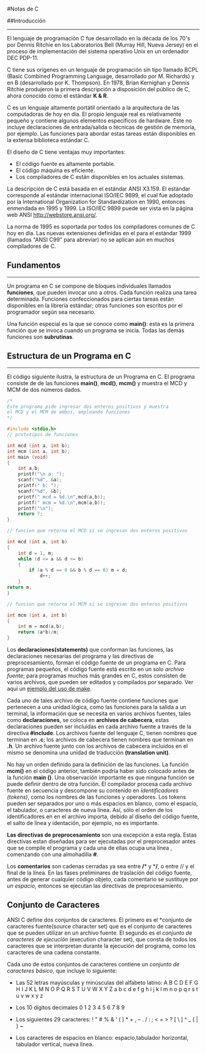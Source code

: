 #Notas de C


##Introducción

- - -

El lenguaje de programación C fue desarrollado en la década de los 70's por Dennis Ritchie en los Laboratorios Bell (Murray Hill, Nueva Jersey) en el proceso de implementación del sistema operativo Unix en un ordenador DEC PDP-11.

C tiene sus orígenes en un lenguaje de programación sin tipo llamado BCPL (Basic Combined Programming Language, desarrollado por M. Richards) y en B (desarrollado por K. Thompson). En 1978, Brian Kernighan y Dennis Ritchie produjeron la primera descripción a disposición del público de C, ahora conocido como el estándar **K & R**.

C es un lenguaje altamente portátil orientado a la arquitectura de las computadoras de hoy en día. El propio lenguaje real es relativamente pequeño y contiene algunos elementos específicos de hardware. Este no incluye declaraciones de entrada/salida o técnicas de gestión de memoria, por ejemplo. Las funciones para abordar estas tareas están disponibles en la extensa biblioteca estándar C.

El diseño de C tiene ventajas muy importantes:

* El código fuente es altamente portable.
* El código máquina es eficiente.
* Los compiladores de C están disponibles en los actuales sistemas.

La descripción de C está basada en el estándar ANSI X3.159. El estándar corresponde al estándar internacional ISO/IEC 9899, el cual fue adoptado por la International Organization  for Standardization en 1990, entonces enmendada en 1995 y 1999. La ISO/IEC 9899 puede ser vista en la página web ANSI http://webstore.ansi.org/.


La norma de 1995 es soportada por  todos los compiladores comunes de C hoy en día. Las nuevas extensiones definidas en el para el estándar  1999 (llamados "ANSI C99" para abreviar) no se aplican aún en muchos compiladores de C.

## Fundamentos

- - -

Un programa en C se compone de bloques  individuales llamados **funciones**, que pueden invocar uno a  otros. Cada función realiza una tarea determinada. Funciones confeccionados para ciertas tareas  están disponibles en la librería estándar; otras funciones son escritos por el programador según sea necesario.

Una función especial es  la que se conoce como **main()**: esta es la primera función que se invoca cuando un programa se inicia. Todas las demás funciones son **subrutinas**.

## Estructura de un Programa en C

- - -

El código siguiente ilustra, la estructura de un Programa en C. El programa consiste de de las funciones **main()**, **mcd()**, **mcm()** y muestra el MCD y MCM de dos números dados.


```c
/*
Este programa pide ingresar dos enteros positivos y muestra
el MCD y el MCM de ambos, empleando funciones 
*/

#include <stdio.h>
// prototipos de funciones

int mcd (int a, int b);
int mcm (int a, int b);
int main (void)
{
	int a,b;
	printf("\n a: ");
	scanf("%d", &a);
	printf(" b: ");
	scanf("%d", &b);
	printf(" mcd = %d.\n",mcd(a,b));
	printf(" mcm = %d.\n",mcm(a,b));
	printf("\n");
	return 7;
}

// funcion que retorna el MCD si se ingresan dos enteros positivos

int mcd (int a, int b)
{
	int d = 1, m;
	while (d <= a && d <= b)
	{
		if (a % d == 0 && b % d == 0) m = d;
			d++;
	}
return m;
}

// funcion que retorna el MCM si se ingresan dos enteros positivos

int mcm (int a, int b)
{
	int m = mcd(a,b);
	return (a*b)/m;
}
```

Los **declaraciones(statements)** que conforman las funciones, las declaraciones necesarias del programa  y las directivas de preprocesamiento, forman el código fuente de un programa en C. Para programas pequeños, el código fuente está escrito en un solo *archivo fuente*; para programas muchos más grandes en  C, estos  consisten de  varios archivos, que pueden ser editados y compilados por separado. Ver aquí un [ejemplo del uso de make](http://iie.fing.edu.uy/~vagonbar/gcc-make/make.htm).

Cada uno de tales archivo de código fuente contiene funciones que pertenecen a una unidad lógica, como las funciones para la salida a un terminal, la información que se necesita en varios archivos fuentes, tales como **declaraciones**, se coloca en  **archivos de cabecera**, estas declaraciones pueden ser incluidas en cada archivo fuente a través de la directiva **#include**. 
Los archivos fuente del lenguaje C, tienen nombres que terminan en **.c**; los archivos de cabecera tienen nombres que terminan en **.h**. Un archivo fuente junto con los archivos de cabecera incluidos en el mismo se denomina una unidad de traducción **(translation unit)**.

No hay un orden definido para la definición de  las funciones. La función **mcm()** en el código anterior,  también podría haber sido colocado antes de la función **main ()**. Una observación importante es que ninguna  función  se puede definir dentro de otra función.
El compilador procesa cada archivo fuente en secuencia y  descompone su contenido en *identificadores (tokens)*, como los nombres de las  funciones y operadores. Los tokens pueden ser separados por uno o más espacios en blanco, como el espacio, el  tabulador, o caracteres de nueva línea. Así, sólo el orden de los identificadores en en el archivo importa, debido al  diseño del código fuente, el salto de línea y identación, por ejemplo, no es importante.

**Las directivas de preprocesamiento** son una excepción a esta regla. Estas directivas estan diseñadas para ser ejecutadas por el preprocesador antes que  se compile el programa  y cada una de ellas  ocupa una línea , comenzando con una almohadilla **#**.

Los **comentarios** son  cadenas cerradas ya sea entre  **/*** y ***/**,  o entre // y el final de la línea. En las fases preliminares de traslación del código fuente, antes de generar cualquier código objeto, cada comentario se sustituye por *un espacio*, entonces se ejecutan las directivas de preprocesamiento.

## Conjunto de Caracteres

ANSI C define dos conjuntos de caracteres. El primero es el *conjunto de caracteres fuente(source  character set) que es el conjunto de caracteres que se pueden utilizar en un archivo fuente. El segundo es el *conjunto de caracteres de ejecución* (execution character set), que consta de todos los caracteres que se interpretan durante la ejecución del programa, como los caracteres  de una cadena constante.

Cada uno de estos conjuntos de caracteres contiene un *conjunto de caracteres básico*, que incluye lo siguiente:
- Las 52 letras mayúsculas y minúsculas del alfabeto latino:
 A B C D E F G H I J K L M N O P Q R S T U V W X Y Z
a b c d e f g h i j k l m n o p q r s t u v w x y z

- Los 10 dígitos decimales
0 1 2 3 4 5 6 7 8 9

- Los siguientes 29 caracteres:
! " # % & ' ( ) * + , – . / : ;
< = > ? [ \ ] ^ _ { | } ~

- Los  caracteres de espacios en blanco: espacio,tabulador horizontal, tabulador vertical, nueva linea.

